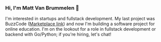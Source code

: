 ### Hi, I'm Matt Van Brummelen 👋

I'm interested in startups and fullstack development. My last project was BuzzCode ([Marketplace link](https://marketplace.visualstudio.com/items?itemName=BuzzCode.buzzcode)) and now I'm building a software project for online education. I'm on the lookout for a role in fullstack development or backend with Go/Python; if you're hiring, let's chat!
<!--
**matthewvb77/matthewvb77** is a ✨ _special_ ✨ repository because its `README.md` (this file) appears on your GitHub profile.

Here are some ideas to get you started:

- 🔭 I’m currently working on ...
- 🌱 I’m currently learning ...
- 👯 I’m looking to collaborate on ...
- 🤔 I’m looking for help with ...
- 💬 Ask me about ...
- 📫 How to reach me: ...
- 😄 Pronouns: ...
- ⚡ Fun fact: ...
-->
